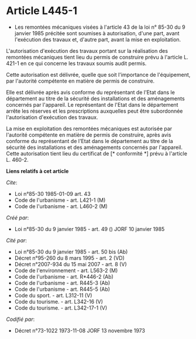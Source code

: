 # Article L445-1

- Les remontées mécaniques visées à l'article 43 de la loi n° 85-30 du 9 janvier 1985 précitée sont soumises à autorisation,
d'une part, avant l'exécution des travaux et, d'autre part, avant la mise en exploitation.

L'autorisation d'exécution des travaux portant sur la réalisation des remontées mécaniques tient lieu du permis de construire
prévu à l'article L. 421-1 en ce qui concerne les travaux soumis audit permis.

Cette autorisation est délivrée, quelle que soit l'importance de l'équipement, par l'autorité compétente en matière de permis
de construire.

Elle est délivrée après avis conforme du représentant de l'Etat dans le département au titre de la sécurité des installations
et des aménagements concernés par l'appareil. Le représentant de l'Etat dans le département arrête les réserves et les
prescriptions auxquelles peut être subordonnée l'autorisation d'exécution des travaux.

La mise en exploitation des remontées mécaniques est autorisée par l'autorité compétente en matière de permis de construire,
après avis conforme du représentant de l'Etat dans le département au titre de la sécurité des installations et des
aménagements concernés par l'appareil. Cette autorisation tient lieu du certificat de [* conformité *] prévu à l'article L.
460-2.

**Liens relatifs à cet article**

_Cite_:

  - Loi n°85-30 1985-01-09 art. 43
  - Code de l'urbanisme - art. L421-1 (M)
  - Code de l'urbanisme - art. L460-2 (M)

_Créé par_:

  - Loi n°85-30 du 9 janvier 1985 - art. 49 () JORF 10 janvier 1985

_Cité par_:

  - Loi n°85-30 du 9 janvier 1985 - art. 50 bis (Ab)
  - Décret n°95-260 du 8 mars 1995 - art. 2 (VD)
  - Décret n°2007-934 du 15 mai 2007 - art. 8 (V)
  - Code de l'environnement - art. L563-2 (M)
  - Code de l'urbanisme - art. R*446-2 (Ab)
  - Code de l'urbanisme - art. R445-3 (Ab)
  - Code de l'urbanisme - art. R445-5 (Ab)
  - Code du sport. - art. L312-11 (V)
  - Code du tourisme. - art. L342-16 (V)
  - Code du tourisme. - art. L342-17-1 (V)

_Codifié par_:

  - Décret n°73-1022 1973-11-08 JORF 13 novembre 1973
